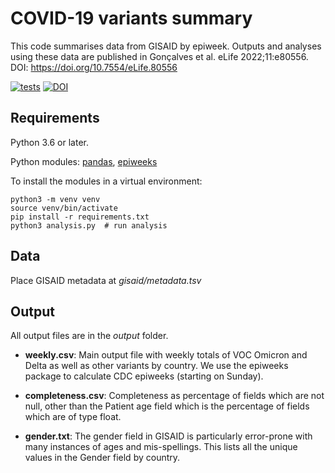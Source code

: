 # COVID-19 variants summary

This code summarises data from GISAID by epiweek. Outputs and analyses using these data are published in Gonçalves et al. eLife 2022;11:e80556. DOI: https://doi.org/10.7554/eLife.80556 

[![tests](https://github.com/globaldothealth/covid19-variants-summary/actions/workflows/tests.yml/badge.svg)](https://github.com/globaldothealth/covid19-variants-summary/actions/workflows/tests.yml)
[![DOI](https://zenodo.org/badge/DOI/10.5281/zenodo.7195830.svg)](https://doi.org/10.5281/zenodo.7195830)


## Requirements

Python 3.6 or later.

Python modules: [pandas](https://pandas.pydata.org),
[epiweeks](https://epiweeks.readthedocs.io)

To install the modules in a virtual environment:

    python3 -m venv venv
    source venv/bin/activate
    pip install -r requirements.txt
    python3 analysis.py  # run analysis


## Data

Place GISAID metadata at *gisaid/metadata.tsv*

## Output

All output files are in the *output* folder.

* **weekly.csv**: Main output file with weekly totals of VOC Omicron and
  Delta as well as other variants by country. We use the epiweeks
  package to calculate CDC epiweeks (starting on Sunday).

* **completeness.csv**: Completeness as percentage of fields which are
  not null, other than the Patient age field which is the percentage of
  fields which are of type float.

* **gender.txt**: The gender field in GISAID is particularly error-prone
  with many instances of ages and mis-spellings. This lists all the
  unique values in the Gender field by country.
